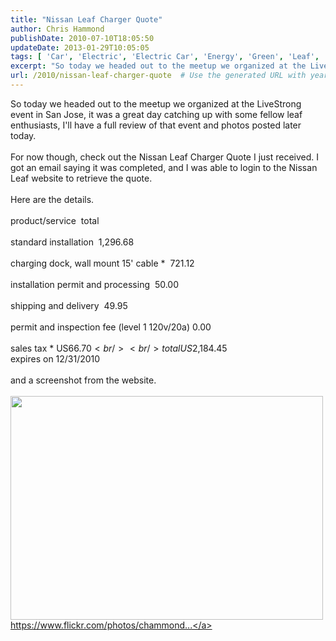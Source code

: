 ```yaml
---
title: "Nissan Leaf Charger Quote"
author: Chris Hammond
publishDate: 2010-07-10T18:05:50
updateDate: 2013-01-29T10:05:05
tags: [ 'Car', 'Electric', 'Electric Car', 'Energy', 'Green', 'Leaf', 'Nissan', 'Nissan Leaf' ]
excerpt: "So today we headed out to the meetup we organized at the LiveStrong event in San Jose, it was a great day catching up with some fellow leaf enthusiasts, I'll have a full review of that event and photos posted later today.  For now though, check out the Nissan Leaf Charger Quote I just received. I got an email saying it was completed, and I was able to login to the Nissan Leaf website to retrieve the quote.  Here are the details.  product/service &nbsp;total  standard installation &nbsp;1,296.68  charging dock, wall mount 15' cable * &nbsp;721.12  installation permit and processing &nbsp;50.00  shipping and delivery &nbsp;49.95  permit and inspection fee (level 1 120v/20a) 0.00  sales tax *	US$66.70  total	US$2,184.45 expires on 12/31/2010  and a screenshot from the website.    https://www.flickr.com/photos/chammond..."
url: /2010/nissan-leaf-charger-quote  # Use the generated URL with year
---
```

So today we headed out to the meetup we organized at the LiveStrong event in San Jose, it was a great day catching up with some fellow leaf enthusiasts, I'll have a full review of that event and photos posted later today.<br /> <br /> For now though, check out the Nissan Leaf Charger Quote I just received. I got an email saying it was completed, and I was able to login to the Nissan Leaf website to retrieve the quote.<br /> <br /> Here are the details.<br /> <br /> product/service &nbsp;total<br /> <br /> standard installation &nbsp;1,296.68<br /> <br /> charging dock, wall mount 15' cable * &nbsp;721.12<br /> <br /> installation permit and processing &nbsp;50.00<br /> <br /> shipping and delivery &nbsp;49.95<br /> <br /> permit and inspection fee (level 1 120v/20a) 0.00<br /> <br /> sales tax *	US$66.70<br /> <br /> total	US$2,184.45<br /> expires on 12/31/2010<br /> <br /> and a screenshot from the website.<br /> <br /> <img alt="" src="https://farm5.static.flickr.com/4121/4781229224_4fb17bc90f_z.jpg" height="358" width="500" style="border-width: 0px;border-style: solid;" /> <br /> <a href="https://www.flickr.com/photos/chammond/4781229224/" target="_blank" rel="nofollow">https://www.flickr.com/photos/chammond...</a>
